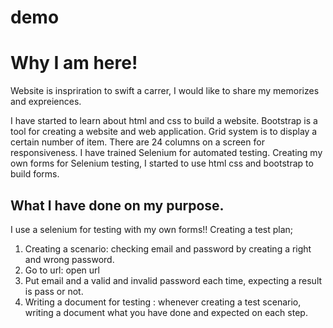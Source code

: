 # demo
# Why I am here!
Website is inspriration to swift a carrer, I would like to share my memorizes and expreiences. 

I have started to learn about html and css to build a website. Bootstrap is a tool for creating a website and web application. Grid system is to display a certain number of item. There are 24 columns on a screen for responsiveness.
I have trained Selenium for automated testing. 
Creating my own forms for Selenium testing, I started to use html css and bootstrap to build forms.

## What I have done on my purpose.
I use a selenium for testing with my own forms!!
Creating a test plan;
1. Creating a scenario: checking email and password by creating a right and wrong password.
2. Go to url: open url 
3. Put email and a valid and invalid password each time, expecting a result is pass or not.
4. Writing a document for testing : whenever creating a test scenario, writing a document what you have done and expected on each step.



